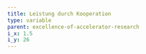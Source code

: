 ```yaml
---
title: Leistung durch Kooperation
type: variable
parent: excellence-of-accelerator-research
i_x: 1.5
i_y: 26
---
```

